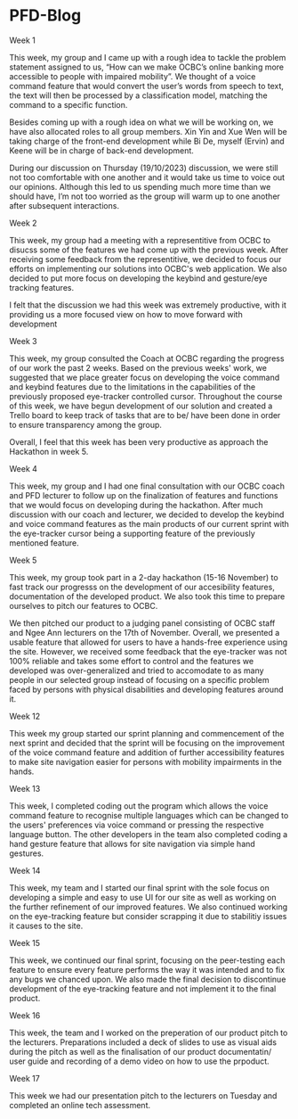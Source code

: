 # PFD-Blog

Week 1

This week, my group and I came up with a rough idea to tackle the problem statement assigned to us, “How can we make OCBC’s online banking more accessible to people with impaired mobility”. We thought of a voice command feature that would convert the user’s words from speech to text, the text will then be processed by a classification model, matching the command to a specific function. 

Besides coming up with a rough idea on what we will be working on, we have also allocated roles to all group members. Xin Yin and Xue Wen will be taking charge of the front-end development while Bi De, myself (Ervin) and Keene will be in charge of back-end development.

During our discussion on Thursday (19/10/2023) discussion, we were still not too comfortable with one another and it would take us time to voice out our opinions. Although this led to us spending much more time than we should have, I’m not too worried as the group will warm up to one another after subsequent interactions.



Week 2 

This week, my group had a meeting with a representitive from OCBC to disucss some of the features we had come up with the previous week.
After receiving some feedback from the representitive, we decided to focus our efforts on implementing our solutions into OCBC's web application.
We also decided to put more focus on developing the keybind and gesture/eye tracking features.

I felt that the discussion we had this week was extremely productive, with it providing us a more focused view on how to move forward with development


Week 3

This week, my group consulted the Coach at OCBC regarding the progress of our work the past 2 weeks. Based on the previous weeks' work, we suggested that we place greater focus on developing the 
voice command and keybind features due to the limitations in the capabilities of the previously proposed eye-tracker controlled cursor. Throughout the course of this week, we have begun development of our solution and created a Trello board to keep track
of tasks that are to be/ have been done in order to ensure transparency among the group.

Overall, I feel that this week has been very productive as approach the Hackathon in week 5.


Week 4

This week, my group and I had one final consultation with our OCBC coach and PFD lecturer to follow up on the finalization of features and functions that we would focus on developing during the hackathon.
After much discussion with our coach and lecturer, we decided to develop the keybind and voice command features as the main products of our current sprint with the eye-tracker cursor being a supporting feature of the 
previously mentioned feature.

Week 5

This week, my group took part in a 2-day hackathon (15-16 November) to fast track our progresss on the development of our accesibility features, documentation of the developed product.
We also took this time to prepare ourselves to pitch our features to OCBC.

We then pitched our product to a judging panel consisting of OCBC staff and Ngee Ann lecturers on the 17th of November. 
Overall, we presented a usable feature that allowed for users to have a hands-free experience using the site.
However, we received some feedback that the eye-tracker was not 100% reliable and takes some effort to control
and the features we developed was over-generalized and tried to accomodate to as many people in our selected group instead of focusing
on a specific problem faced by persons with physical disabilities and developing features around it.

Week 12

This week my group started our sprint planning and commencement of the next sprint and decided that the sprint will be focusing on the improvement of the voice command feature and addition of further accessibility features
to make site navigation easier for persons with mobility impairments in the hands.

Week 13

This week, I completed coding out the program which allows the voice command feature to recognise multiple languages which can be changed to the 
users' preferences via voice command or pressing the respective language button. The other developers in the team also completed coding a hand gesture feature that allows for site navigation via simple
hand gestures.

Week 14

This week, my team and I started our final sprint with the sole focus on developing a simple and easy to use UI for our site as well as working on the
further refinement of our improved features. We also continued working on the eye-tracking feature but consider scrapping it due to stabilitiy issues it causes to the site.

Week 15

This week, we continued our final sprint, focusing on the peer-testing each feature to ensure every feature performs 
the way it was intended and to fix any bugs we chanced upon. We also made the final decision to discontinue development of the eye-tracking feature and not implement it to the final product.

Week 16

This week, the team and I worked on the preperation of our product pitch to the lecturers. Preparations included a deck of slides to use as visual aids during the pitch as well as the finalisation of our product documentatin/ user guide 
and recording of a demo video on how to use the prpoduct.

Week 17

This week we had our presentation pitch to the lecturers on Tuesday and completed an online tech assessment.
